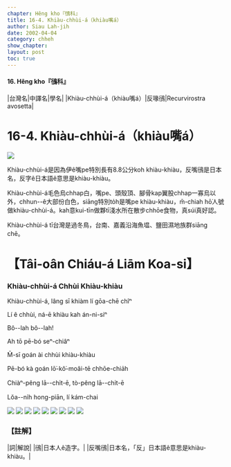 ```yaml
---
chapter: Hêng kho『鴴科』
title: 16-4. Khiàu-chhùi-á（khiàu嘴á）
author: Siau Lah-jih
date: 2002-04-04
category: chheh
show_chapter: 
layout: post
toc: true
---
```


#### 16. Hêng kho『鴴科』


|台灣名|中譯名|學名|
|Khiàu-chhùi-á（khiàu嘴á）|反喙鴴|Recurvirostra avosetta|


# 16-4. Khiàu-chhùi-á（khiàu嘴á）


![](../too5/16/16-4-6.Khiàu-chhùi-á.jpg)


Khiàu-chhùi-á是因為伊ê嘴pe特別長有8.8公分koh khiàu-khiàu，反嘴鴴是日本名，反字ê日本語ê意思是khiàu-khiàu。

Khiàu-chhùi-á毛色烏chhap白，嘴pe、頭殼頂、腳骨kap翼股chhap一寡烏以外，chhun--ê大部份白色，siāng特別to̍h是嘴pe khiàu-khiàu，m̄-chiah hō͘人號做khiàu-chhùi-á。kah意kui-tīn做夥tī淺水所在散步chhōe食物，真súi真好認。

Khiàu-chhùi-á tī台灣是過冬鳥，台南、嘉義沿海魚塭、鹽田濕地族群siāng chē。




# 【Tâi-oân Chiáu-á Liām Koa-si】

### **Khiàu-chhùi-á Chhùi Khiàu-khiàu**

Khiàu-chhùi-á, lâng sī khiàm lí gōa-chē chîⁿ

Lí ê chhùi, ná-ē khiàu kah án-ni-siⁿ 

Bô--lah bô--lah!

Ah tō pē-bó seⁿ-chiâⁿ

M̄-sī goán ài chhùi khiàu-khiàu

Pē-bó kà goán lō͘-kô͘-moâi-tē chhōe-chia̍h

Chiàⁿ-pêng lā--chi̍t-ē, tò-pêng lā--chi̍t-ē

Lŏa--ni̍h hong-piān, lí kám-chai



![](../too5/16/16-4-1.Khiàu-chhùi-á.jpg)
![](../too5/16/16-4-4.Khiàu-chhùi-á.jpg)
![](../too5/16/16-4-2.Khiàu-chhùi-á.jpg)
![](../too5/16/16-4-3.Khiàu-chhùi-á.jpg)
![](../too5/16/16-4-5.Khiàu-chhùi-á.jpg)
![](../too5/16/16-4-7.Khiàu-chhùi-á.jpg)
![](../too5/16/16-4-8.Khiàu-chhùi-á.jpg)
![](../too5/16/16-4-9.Khiàu-chhùi-á.jpg)
![](../too5/16/16-4-10.Khiàu-chhùi-á.jpg)



### 【註解】

|詞|解說|
|鴴|日本人ê造字。|
|反嘴鴴|日本名，「反」日本語ê意思是khiàu-khiàu。|

